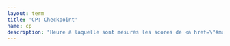 ```yaml
---
layout: term
title: 'CP: Checkpoint'
name: cp
description: "Heure à laquelle sont mesurés les scores de <a href=\"#mu\">MU</a> des deux équipes (un toutes les 5h)."
---
```

